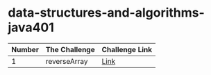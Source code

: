 # data-structures-and-algorithms-java401


| Number  |The Challenge	 | Challenge Link|
| ------------- | ------------- | ------------- |
| 1	  |  reverseArray | [Link](codechallenges/array-reverse/README.md)|
